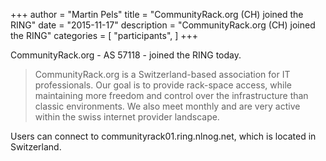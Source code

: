 +++
author = "Martin Pels"
title = "CommunityRack.org (CH) joined the RING"
date = "2015-11-17"
description = "CommunityRack.org (CH) joined the RING"
categories = [
    "participants",
]
+++

CommunityRack.org - AS 57118 - joined the RING today.

> CommunityRack.org is a Switzerland-based association for IT professionals. Our goal is to provide rack-space access, while maintaining more freedom and control over the infrastructure than classic environments. We also meet monthly and are very active within the swiss internet provider landscape.

Users can connect to communityrack01.ring.nlnog.net, which is located in Switzerland.


